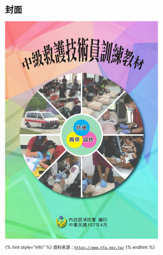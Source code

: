 # 封面

![](.gitbook/assets/1.jpg)

{% hint style="info" %}
資料來源：[`https://www.nfa.gov.tw/`](https://www.nfa.gov.tw/cht/?)
{% endhint %}



